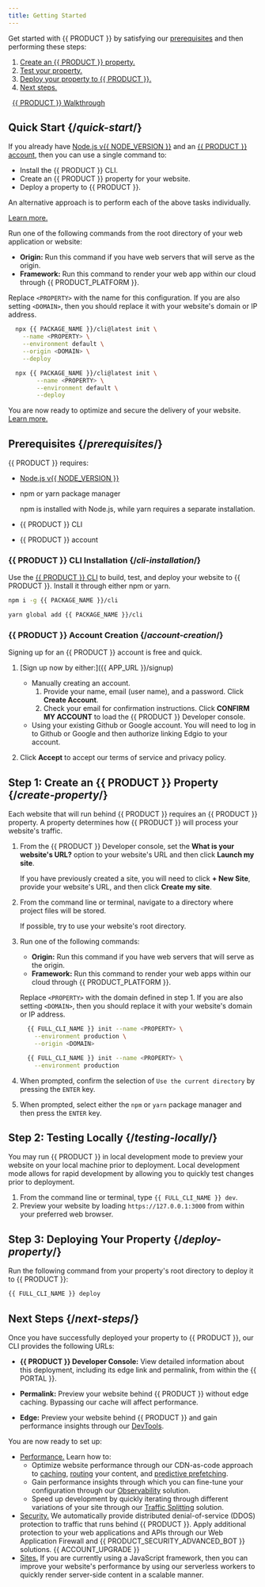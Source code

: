 ```yaml
---
title: Getting Started
---
```


Get started with {{ PRODUCT }} by satisfying our [prerequisites](#prerequisites) and then performing these steps:

1.  [Create an {{ PRODUCT }} property.](#create-property)
2.  [Test your property.](#testing-locally)
3.  [Deploy your property to {{ PRODUCT }}.](#deploy-property)
4.  [Next steps.](#next-steps)

&nbsp;<img data-inline-img src="/icons/yt_icon_rgb.png?width=38" alt="" /> <a href="https://youtu.be/kCGBgzkaOJ0">{{ PRODUCT }} Walkthrough</a>

## Quick Start {/*quick-start*/}

If you already have [Node.js v{{ NODE_VERSION }}](/guides/install_nodejs) and an [{{ PRODUCT }} account](#account-creation), then you can use a single command to:
-   Install the {{ PRODUCT }} CLI.
-   Create an {{ PRODUCT }} property for your website.
-   Deploy a property to {{ PRODUCT }}.

<Callout type="tip">

  An alternative approach is to perform each of the above tasks individually. 

  [Learn more.](#prerequisites)

</Callout>

Run one of the following commands from the root directory of your web application or website:
-   **Origin:** Run this command if you have web servers that will serve as the origin.
-   **Framework:** Run this command to render your web app within our cloud through {{ PRODUCT_PLATFORM }}.

<Callout type="info">

  Replace `<PROPERTY>` with the name for this configuration. If you are also setting `<DOMAIN>`, then you should replace it with your website's domain or IP address.

</Callout>

<SnippetGroup>

```bash tabLabel=Origin
  npx {{ PACKAGE_NAME }}/cli@latest init \
	--name <PROPERTY> \
	--environment default \
	--origin <DOMAIN> \
	--deploy
```

```bash tabLabel=Framework
  npx {{ PACKAGE_NAME }}/cli@latest init \
        --name <PROPERTY> \
        --environment default \
        --deploy
```

</SnippetGroup>

You are now ready to optimize and secure the delivery of your website. 
[Learn more.](#next-steps)

## Prerequisites {/*prerequisites*/}

{{ PRODUCT }} requires:
-   [Node.js v{{ NODE_VERSION }}](/guides/install_nodejs)
-   npm or yarn package manager

    <Callout type="info">

      npm is installed with Node.js, while yarn requires a separate installation.

    </Callout>

-   {{ PRODUCT }} CLI
-   {{ PRODUCT }} account

### {{ PRODUCT }} CLI Installation {/*cli-installation*/}

Use the [{{ PRODUCT }} CLI](/guides/develop/cli) to build, test, and deploy your website to {{ PRODUCT }}. Install it through either npm or yarn.

<SnippetGroup>

```bash tabLabel=npm
npm i -g {{ PACKAGE_NAME }}/cli
```

```bash tabLabel=Yarn
yarn global add {{ PACKAGE_NAME }}/cli
```

</SnippetGroup>

### {{ PRODUCT }} Account Creation {/*account-creation*/}

Signing up for an {{ PRODUCT }} account is free and quick.

1.  [Sign up now by either:]({{ APP_URL }}/signup)

    -   Manually creating an account.
        1.   Provide your name, email (user name), and a password. Click **Create Account**.
        2.   Check your email for confirmation instructions. Click **CONFIRM MY ACCOUNT** to load the {{ PRODUCT }} Developer console.
    -   Using your existing Github or Google account. You will need to log in to Github or Google and then authorize linking Edgio to your account.

2.  Click **Accept** to accept our terms of service and privacy policy.

## Step 1: Create an {{ PRODUCT }} Property {/*create-property*/}

Each website that will run behind {{ PRODUCT }} requires an {{ PRODUCT }} property. A property determines how {{ PRODUCT }} will process your website's traffic.

1.  From the {{ PRODUCT }} Developer console, set the **What is your website's URL?** option to your website's URL and then click **Launch my site**.

    <Callout type="info">

      If you have previously created a site, you will need to click **+ New Site**, provide your website's URL, and then click **Create my site**.

    </Callout>

2.  From the command line or terminal, navigate to a directory where project files will be stored.

    <Callout type="tip">

      If possible, try to use your website's root directory.

    </Callout>

3.  Run one of the following commands:
    -   **Origin:** Run this command if you have web servers that will serve as the origin.
    -   **Framework:** Run this command to render your web apps within our cloud through {{ PRODUCT_PLATFORM }}.

    <Callout type="info">

      Replace `<PROPERTY>` with the domain defined in step 1. If you are also setting `<DOMAIN>`, then you should replace it with your website's domain or IP address.

    </Callout>

    <SnippetGroup>

    ```bash tabLabel=Origin
      {{ FULL_CLI_NAME }} init --name <PROPERTY> \
        --environment production \
        --origin <DOMAIN> 
    ```

    ```bash tabLabel=Framework
      {{ FULL_CLI_NAME }} init --name <PROPERTY> \
        --environment production 
    ```

    </SnippetGroup>

4.  When prompted, confirm the selection of `Use the current directory` by pressing the `ENTER` key.
5.  When prompted, select either the `npm` or `yarn` package manager and then press the `ENTER` key.

## Step 2: Testing Locally {/*testing-locally*/}

You may run {{ PRODUCT }} in local development mode to preview your website on your local machine prior to deployment. Local development mode allows for rapid development by allowing you to quickly test changes prior to deployment.

1.  From the command line or terminal, type `{{ FULL_CLI_NAME }} dev`.
2.  Preview your website by loading `https://127.0.0.1:3000` from within your preferred web browser.

## Step 3: Deploying Your Property {/*deploy-property*/}

Run the following command from your property's root directory to deploy it to {{ PRODUCT }}:

```bash
{{ FULL_CLI_NAME }} deploy
```

## Next Steps {/*next-steps*/}

Once you have successfully deployed your property to {{ PRODUCT }}, our CLI provides the following URLs:
-   **{{ PRODUCT }} Developer Console:** View detailed information about this deployment, including its edge link and permalink, from within the {{ PORTAL }}.
-   **Permalink:** Preview your website behind {{ PRODUCT }} without edge caching. Bypassing our cache will affect performance.

-   **Edge:** Preview your website behind {{ PRODUCT }} and gain performance insights through our [DevTools](/guides/performance/observability/devtools).  

You are now ready to set up:

-   [Performance.](/guides/performance/getting_started) Learn how to:
    -   Optimize website performance through our CDN-as-code approach to [caching](/guides/performance/getting_started#configure-caching), [routing](/guides/performance/cdn_as_code) your content, and [predictive prefetching](/guides/performance/prefetching).
    -   Gain performance insights through which you can fine-tune your configuration through our [Observability](/guides/performance/observability/core_web_vitals) solution.
    -   Speed up development by quickly iterating through different variations of your site through our [Traffic Splitting](/guides/performance/traffic_splitting) solution.
-   [Security.](/guides/security) We automatically provide distributed denial-of-service (DDOS) protection to traffic that runs behind {{ PRODUCT }}. Apply additional protection to your web applications and APIs through our Web Application Firewall and {{ PRODUCT_SECURITY_ADVANCED_BOT }} solutions. {{ ACCOUNT_UPGRADE }}
-   [Sites.](/guides/sites_frameworks/getting_started) If you are currently using a JavaScript framework, then you can improve your website's performance by using our serverless workers to quickly render server-side content in a scalable manner.
